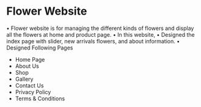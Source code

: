# Flower Website 

• Flower website is for managing the different kinds of flowers and display all the
flowers at home and product page.
• In this website, 
• Designed the index page with slider, new arrivals flowers, and about information.
• Designed Following Pages
  - Home Page
  - About Us
  - Shop
  - Gallery
  - Contact Us
  - Privacy Policy
  - Terms & Conditions